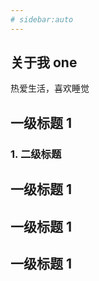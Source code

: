 ```yaml
---
# sidebar:auto
---
```


## 关于我 one

热爱生活，喜欢睡觉

## 一级标题 1

### 1. 二级标题

## 一级标题 1

## 一级标题 1

## 一级标题 1
